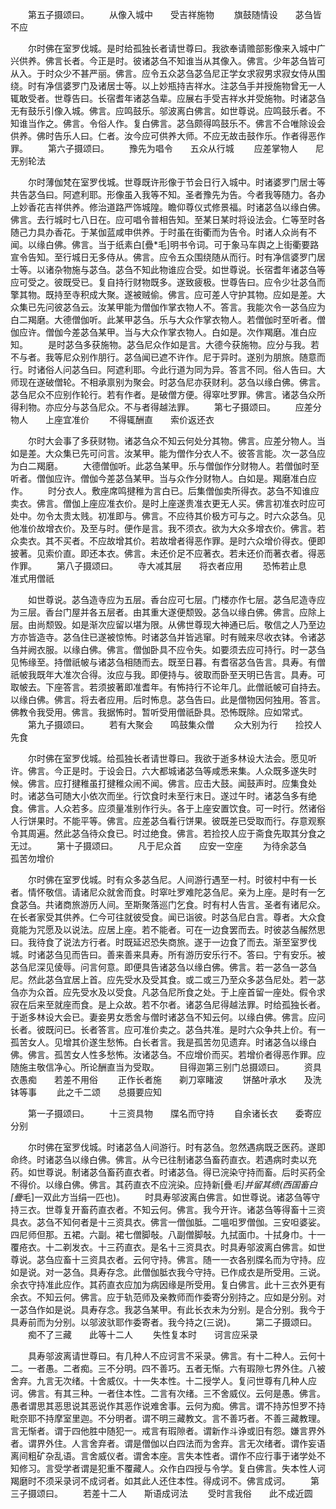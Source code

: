 <!-- { "loadSidebar": true } -->
　　第五子摄颂曰。
　　从像入城中　　受吉祥施物
　　旗鼓随情设　　苾刍皆不应

　　尔时佛在室罗伐城。是时给孤独长者请世尊曰。我欲奉请赡部影像来入城中广兴供养。佛言长者。今正是时。彼诸苾刍不知谁当从其像入。佛言。少年苾刍皆可从入。于时众少不甚严丽。佛言。应令五众苾刍苾刍尼正学女求寂男求寂女侍从围绕。时有净信婆罗门及诸居士等。以上妙瓶持吉祥水。注苾刍手并授施物曾无一人辄敢受者。世尊告曰。长宿耆年诸苾刍辈。应展右手受吉祥水并受施物。时诸苾刍无有鼓乐引像入城。佛言。应鸣鼓乐。邬波离白佛言。如世尊说。应鸣鼓乐者。不知谁当作之。佛言。令俗人作。复白佛言。苾刍颇得鸣鼓乐不。佛言不合唯除设会供养。佛时告乐人曰。仁者。汝今应可供养大师。不应无故击鼓作乐。作者得恶作罪。
　　第六子摄颂曰。
　　豫先为唱令　　五众从行城
　　应差掌物人　　尼无别轮法

　　尔时薄伽梵在室罗伐城。世尊既许形像于节会日行入城中。时诸婆罗门居士等共告苾刍曰。阿遮利耶。形像虽入我等不知。圣者豫先为告。今者我等随力。各办上妙香花吉祥供养。修治道路严饰城隍。瞻仰尊仪式修景福。时诸苾刍以缘白佛。佛言。去行城时七八日在。应可唱令普相告知。至某日某时将设法会。仁等至时各随己力具办香花。于某伽蓝咸申供养。于时虽在街衢而为告令。时诸人众尚有不闻。以缘白佛。佛言。当于纸素白[疊*毛]明书令词。可于象马车舆之上街衢要路宣令告知。至行城日无多侍从。佛言。应令五众围绕随从而行。时有净信婆罗门居士等。以诸杂物施与苾刍。苾刍不知此物谁应合受。如世尊说。长宿耆年诸苾刍等应可受之。彼既受已。复自持行财物既多。遂致疲极。世尊告曰。应令少壮苾刍而擎其物。既持至寺积成大聚。遂被贼偷。佛言。应可差人守护其物。应如是差。大众集已先问彼苾刍云。汝某甲能为僧伽作掌衣物人不。答言。我能次令一苾刍应为白二羯磨。大德僧伽听。此某甲苾刍。乐与大众作掌衣物人。若僧伽时至听者。僧伽应许。僧伽今差苾刍某甲。当与大众作掌衣物人。白如是。次作羯磨。准白应知。
　　是时苾刍多获施物。苾刍尼众作如是言。大德今获施物。应分与我。若不与者。我等尼众别作朋行。苾刍闻已遮不许作。尼于异时。遂别为朋旅。随意而行。时诸俗人问苾刍曰。阿遮利耶。今此行道为同为异。答言不同。俗人告曰。大师现在遂破僧轮。不相承禀别为聚会。时苾刍尼亦获财利。苾刍以缘白佛。佛言。苾刍尼众不应别作轮行。若有作者。是破僧方便。得窣吐罗罪。佛言。诸苾刍众所得利物。亦应分与苾刍尼众。不与者得越法罪。
　　第七子摄颂曰。
　　应差分物人　　上座宜准价
　　不得辄酬直　　索价返还衣

　　尔时大会事了多获财物。诸苾刍众不知云何处分其物。佛言。应差分物人。当如是差。大众集已先可问言。汝某甲。能为僧作分衣人不。彼答言能。次一苾刍应为白二羯磨。
　　大德僧伽听。此苾刍某甲。乐与僧伽作分财物人。若僧伽时至听者。僧伽应许。僧伽今差苾刍某甲。当与众作分财物人。白如是。羯磨准白应作。
　　时分衣人。敷座席鸣揵稚为言白已。后集僧伽卖所得衣。苾刍不知谁应卖衣。佛言。僧伽上座应准衣价。是时上座遂贵准衣更无人买。佛言初准衣时应可处中。勿令太贵太贱。初准即与。佛言。不应待其价极方可与之。时六众苾刍。见他准价故增衣价。及至与时。便作是言。我不须衣。欲为大众多增衣价。佛言。若众卖衣。其不买者。不应故增其价。若故增者得恶作罪。是时六众增价得衣。便即披著。见索价直。即还本衣。佛言。未还价足不应著衣。若未还价而著衣者。得恶作罪。
　　第八子摄颂曰。
　　寺大减其层　　将衣者应用
　　恐怖若止息　　准式用僧祇

　　如世尊说。苾刍造寺应为五层。香台应可七层。门楼亦作七层。苾刍尼造寺应为三层。香台门屋并各五层者。由其重大遂便颓毁。苾刍以缘白佛。佛言。应除上层。由尚颓毁。如是渐次应留以堪为限。从佛世尊现大神通已后。敬信之人乃至边方亦皆造寺。苾刍住已遂被惊怖。时诸苾刍并皆逃窜。时有贼来尽收衣钵。令诸苾刍并阙衣服。以缘白佛。佛言。僧伽卧具不应令失。如要须去应可持行。时一苾刍见怖缘至。持僧祇帔与诸苾刍相随而去。既至日暮。有耆宿苾刍告言。具寿。有僧祇帔我既年大准次合得。汝应与我。即便持与。彼取而卧至天明已告言。具寿。可取帔去。下座答言。若须披著即准耆年。有怖持行不论年几。此僧祇帔可自持去。以缘白佛。佛言。将去者应用。后时怖息。苾刍告曰。此是僧物因何独用。答言。佛教令我受用。佛言。我据怖时。暂听受用僧祇卧具。恐怖既除。应如常式。
　　第九子摄颂曰。
　　若有大聚会　　鸣鼓集众僧
　　众大别为行　　捡挍人先食

　　尔时佛在室罗伐城。给孤独长者请世尊曰。我欲于逝多林设大法会。愿见听许。佛言。今正是时。于设会日。六大都城诸苾刍等咸悉来集。人众既多遂失时候。佛言。应打揵稚虽打揵稚众闹不闻。佛言。应击大鼓。闻鼓声时。应集食处时。诸苾刍可随大小依次而坐。行饮食时未至行末日。遂过午时。诸苾刍多有绝食。佛言。人众若多。应须量准别作行头。各于上座安置饮食。可一时行。然诸俗人行饼果时。不能平等。佛言。应差苾刍看行饼果。彼既差已受取而行。存意观察令其周遍。然此苾刍待众食已。时过绝食。佛言。若捡挍人应于斋食先取其分食之无过。
　　第十子摄颂曰。
　　凡于尼众首　　应安一空座
　　为待余苾刍　　孤苦勿增价

　　尔时佛在室罗伐城。时有众多苾刍尼。人间游行遇至一村。时彼村中有一长者。情怀敬信。请诸尼众就舍而食。时窣吐罗难陀苾刍尼。亲为上座。是时有一乞食苾刍。共诸商旅游历人间。至斯聚落巡门乞食。时有村人告言。圣者有诸尼众。在长者家受其供养。仁今可往就彼受食。闻已诣彼。时苾刍尼白言。尊者。大众食竟能为咒愿及以说法。应居上座。若不能者。可在一边食罢而去。时彼苾刍赧然思曰。我待食了说法方行者。时既延迟恐失商旅。遂于一边食了而去。渐至室罗伐城。时诸苾刍见而告曰。善来善来具寿。所有游历安乐行不。答曰。宁有安乐。被苾刍尼深见倰辱。问言何意。即便具告诸苾刍以缘白佛。佛言。若一苾刍一苾刍尼。然此苾刍宜居上首。应先受水及受其食。或二或三乃至众多苾刍尼处。若一苾刍亦为众首。应先受水及以受食。凡苾刍尼所食之处。于上座首留一座处。假令求寂在后来至就座而食。是上众故。若不尔者。诸苾刍尼得越法罪。时给孤独长者。于逝多林设大会已。妻妾男女悉舍与僧时诸苾刍不知云何。以缘白佛。佛言。应问长者。彼既问已。长者答言。应可准价卖之。苾刍共准。是时六众争共上价。有一孤苦女人。见增其价遂生愁怖。白长者言。我是孤苦勿见遗弃。时诸苾刍以缘白佛。佛言。孤苦女人性多愁怖。汝诸苾刍。不应增价而买。若增价者得恶作罪。应随施主敬信净心。所论酬直当为受取。
　　目得迦第三别门总摄颂曰。
　　资具衣愚痴　　若差不用俗
　　正作长者施　　剃刀窣睹波
　　饼酪叶承水　　及洗钵等事
　　此之千二颂　　总摄要应知

　　第一子摄颂曰。
　　十三资具物　　牒名而守持
　　自余诸长衣　　委寄应分别

　　尔时佛在室罗伐城。时诸苾刍人间游行。时有苾刍。忽然遇病既乏医药。遂即命终。时诸苾刍以缘白佛。佛言。从今已往制诸苾刍畜药直衣。若遇病时卖以充药。如世尊说。制诸苾刍畜药直衣者。时诸苾刍。得已浣染守持而畜。后时买药全不得价。以缘白佛。佛言。其药直衣不应浣染。应持新[疊*毛]并留其缋(西国畜白[疊*毛]一双此方当绢一匹也)。
　　时具寿邬波离白佛言。如世尊说。诸苾刍等守持三衣。世尊复开畜药直衣者。不知云何。佛言。我今开许。诸苾刍等得畜十三资具衣。苾刍不知何者是十三资具衣。佛言一僧伽胝。二嗢呾罗僧伽。三安呾婆娑。四尼师但那。五裙。六副。裙七僧脚敧。八副僧脚敧。九拭面巾。十拭身巾。十一覆疮衣。十二剃发衣。十三药直衣。是名十三资具衣。时具寿邬波离白佛言。如世尊说。苾刍应畜十三资具衣者。云何守持。佛言。随一一衣各别牒名而为守持。应如是说。对一苾刍。具寿存念。此僧伽胝衣我今守持。已作成衣是所受用。三说。余衣守持准此应作。其药直衣应加为病因缘是所受用。复白佛言。此十三衣外更有余衣。不知云何。佛言。应于轨范师及亲教师而作委寄分别持之。应如是分别。对一苾刍作如是说。具寿存念。我苾刍某甲。有此长衣未为分别。是合分别。我今于具寿前而为分别。以邬波驮耶作委寄者。我今持之(三说)。
　　第二子摄颂曰。
　　痴不了三藏　　此等十二人
　　失性复本时　　诃言应采录

　　具寿邬波离请世尊曰。有几种人不应诃言不采录。佛言。有十二种人。云何十二。一者愚。二者痴。三不分明。四不善巧。五者无惭。六有瑕隙七界外住。八被舍弃。九言无次绪。十舍威仪。十一失本性。十二授学人。复问世尊有几种人应诃。佛言。有其三种。一者住本性。二言有次绪。三不舍威仪。云何是愚。佛言。愚者谓思其恶思说其恶说作其恶作说难舍事。云何为痴。佛言。谓不持苏怛罗不持毗奈耶不持摩室里迦。不分明者。谓不明三藏教文。言不善巧者。不善三藏教理。言无惭者。谓于四他胜中随犯一。戒言有瑕隙者。谓新作斗诤或旧有怨。嫌言界外者。谓界外住。人言舍弃者。谓是僧伽以白四法而为舍弃。言无次绪者。谓作妄语离间粗矿杂乱语。言舍威仪者。谓舍本座。言失本性者。谓作不应行事于诸学处不知修习。言受学者谓是犯重不覆藏人。众作白四授与令学。复白佛言。失本性人诃羯磨时不须采录诃不成诃者。如其此人还住本性。得成诃不。佛言成诃。
　　第三子摄颂曰。
　　若差十二人　　斯语成诃法
　　受时言我俗　　此不成近圆


